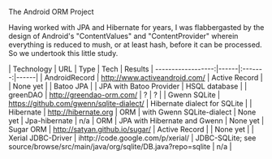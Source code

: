 The Android ORM Project

Having worked with JPA and Hibernate for years, I was flabbergasted by the design of Android's "ContentValues" and "ContentProvider"
wherein everything is reduced to mush, or at least hash, before it can be processed. So we undertook this little study.

| Technology         | URL  | Type | Tech  | Results
| ------------------:|------|:-------:|------|
| AndroidRecord      | http://www.activeandroid.com/ | Active Record | |  None yet |
| Batoo JPA          | | JPA with Batoo Provider | HSQL database |
| greenDAO           | http://greendao-orm.com/ | ? | ? |
| Gwenn SQLite       | https://github.com/gwenn/sqlite-dialect/ | Hibernate dialect for SQLite |
| Hibernate          | http://hibernate.org | ORM | with Gwenn SQLite-dialect | None yet
| Jpa-hibernate      | n/a | ORM | JPA with Hibernate and Gwenn | None yet
| Sugar ORM          | http://satyan.github.io/sugar/ | Active Record | | None yet |
| Xerial JDBC-Driver | ihttp://code.google.com/p/xerial/ | JDBC-SQLite; see source/browse/src/main/java/org/sqlite/DB.java?repo=sqlite | n/a |
